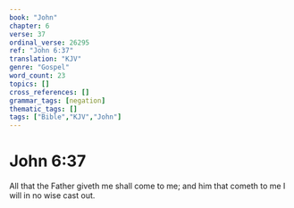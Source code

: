```yaml
---
book: "John"
chapter: 6
verse: 37
ordinal_verse: 26295
ref: "John 6:37"
translation: "KJV"
genre: "Gospel"
word_count: 23
topics: []
cross_references: []
grammar_tags: [negation]
thematic_tags: []
tags: ["Bible","KJV","John"]
---
```


# John 6:37

All that the Father giveth me shall come to me; and him that cometh to me I will in no wise cast out.
